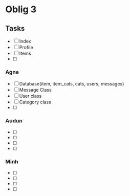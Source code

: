 # Oblig 3

## Tasks

* [ ] Index
* [ ] Profile
* [ ] Items
* [ ]


### Agne
* [ ] Database(item, item_cats, cats, users, messages)
* [ ] Message Class
* [ ] User class
* [ ] Category class
* [ ]

### Audun
* [ ] 
* [ ]
* [ ]
* [ ]

### Minh
* [ ]
* [ ]
* [ ]
* [ ]